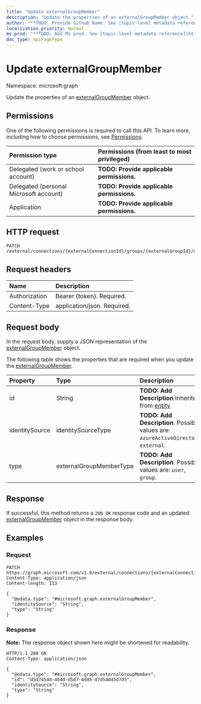 ```yaml
---
title: "Update externalGroupMember"
description: "Update the properties of an externalGroupMember object."
author: "**TODO: Provide Github Name. See [topic-level metadata reference](https://msgo.azurewebsites.net/add/document/guidelines/metadata.html#topic-level-metadata)**"
localization_priority: Normal
ms.prod: "**TODO: Add MS prod. See [topic-level metadata reference](https://msgo.azurewebsites.net/add/document/guidelines/metadata.html#topic-level-metadata)**"
doc_type: apiPageType
---
```


# Update externalGroupMember
Namespace: microsoft.graph



Update the properties of an [externalGroupMember](../resources/externalgroupmember.md) object.

## Permissions
One of the following permissions is required to call this API. To learn more, including how to choose permissions, see [Permissions](/graph/permissions-reference).

|Permission type|Permissions (from least to most privileged)|
|:---|:---|
|Delegated (work or school account)|**TODO: Provide applicable permissions.**|
|Delegated (personal Microsoft account)|**TODO: Provide applicable permissions.**|
|Application|**TODO: Provide applicable permissions.**|

## HTTP request

<!-- {
  "blockType": "ignored"
}
-->
``` http
PATCH /external/connections/{externalConnectionId}/groups/{externalGroupId}/members/{externalGroupMemberId}
```

## Request headers
|Name|Description|
|:---|:---|
|Authorization|Bearer {token}. Required.|
|Content-Type|application/json. Required.|

## Request body
In the request body, supply a JSON representation of the [externalGroupMember](../resources/externalgroupmember.md) object.

The following table shows the properties that are required when you update the [externalGroupMember](../resources/externalgroupmember.md).

|Property|Type|Description|
|:---|:---|:---|
|id|String|**TODO: Add Description** Inherited from [entity](../resources/entity.md)|
|identitySource|identitySourceType|**TODO: Add Description**. Possible values are: `azureActiveDirectory`, `external`.|
|type|externalGroupMemberType|**TODO: Add Description**. Possible values are: `user`, `group`.|



## Response

If successful, this method returns a `200 OK` response code and an updated [externalGroupMember](../resources/externalgroupmember.md) object in the response body.

## Examples

### Request
<!-- {
  "blockType": "request",
  "name": "update_externalgroupmember"
}
-->
``` http
PATCH https://graph.microsoft.com/v1.0/external/connections/{externalConnectionId}/groups/{externalGroupId}/members/{externalGroupMemberId}
Content-Type: application/json
Content-length: 113

{
  "@odata.type": "#microsoft.graph.externalGroupMember",
  "identitySource": "String",
  "type": "String"
}
```


### Response
**Note:** The response object shown here might be shortened for readability.
<!-- {
  "blockType": "response",
  "truncated": true
}
-->
``` http
HTTP/1.1 200 OK
Content-Type: application/json

{
  "@odata.type": "#microsoft.graph.externalGroupMember",
  "id": "d5d7454d-454d-d5d7-4d45-d7d54d45d7d5",
  "identitySource": "String",
  "type": "String"
}
```

